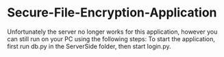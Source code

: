 # Secure-File-Encryption-Application
Unfortunately the server no longer works for this application, however you can still run on your PC using the following steps:
To start the application, first run db.py in the ServerSide folder, then start login.py.
